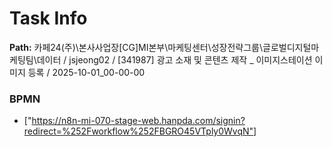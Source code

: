 # Task Info

**Path:** 카페24(주)\본사사업장\[CG]MI본부\마케팅센터\성장전략그룹\글로벌디지털마케팅팀\데이터 / jsjeong02 / [341987] 광고 소재 및 콘텐츠 제작 _ 이미지스테이션 이미지 등록 / 2025-10-01_00-00-00

### BPMN
- ["https://n8n-mi-070-stage-web.hanpda.com/signin?redirect=%252Fworkflow%252FBGRO45VTply0WvqN"]

